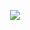 <p align="center">
  <a href="https://github.com/ryo-ma/github-profile-trophy"
    ><img
      src="https://github-profile-trophy.vercel.app/?username=themetronome&margin-w=8&theme=radical"
  /></a>
</p>
